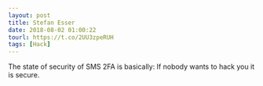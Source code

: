 ```yaml
---
layout: post
title: Stefan Esser
date: 2018-08-02 01:00:22
tourl: https://t.co/2UU3zpeRUH
tags: [Hack]
---
```

The state of security of SMS 2FA is basically: If nobody wants to hack you it is secure.